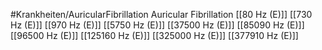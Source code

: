 #Krankheiten/AuricularFibrillation
Auricular Fibrillation
[[80 Hz (E)]]
[[730 Hz (E)]]
[[970 Hz (E)]]
[[5750 Hz (E)]]
[[37500 Hz (E)]]
[[85090 Hz (E)]]
[[96500 Hz (E)]]
[[125160 Hz (E)]]
[[325000 Hz (E)]]
[[377910 Hz (E)]]